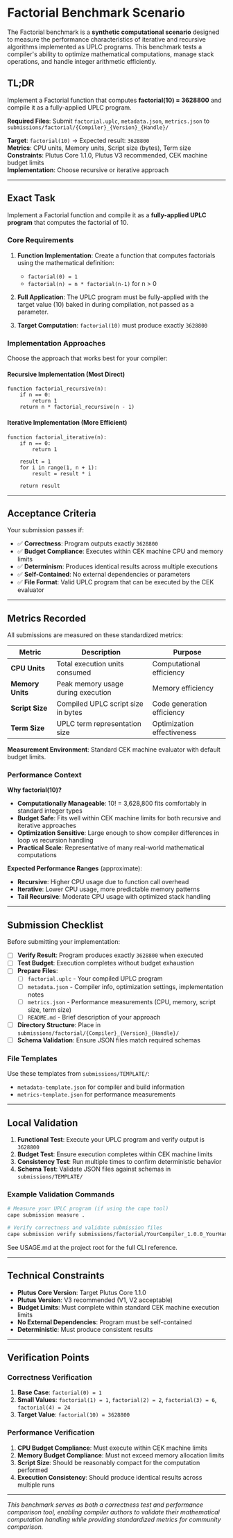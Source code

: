 # Factorial Benchmark Scenario

The Factorial benchmark is a **synthetic computational scenario** designed to measure the performance characteristics of iterative and recursive algorithms implemented as UPLC programs. This benchmark tests a compiler's ability to optimize mathematical computations, manage stack operations, and handle integer arithmetic efficiently.

## TL;DR

Implement a Factorial function that computes **factorial(10) = 3628800** and compile it as a fully-applied UPLC program.

**Required Files**: Submit `factorial.uplc`, `metadata.json`, `metrics.json` to `submissions/factorial/{Compiler}_{Version}_{Handle}/`

**Target**: `factorial(10)` → Expected result: `3628800`  
**Metrics**: CPU units, Memory units, Script size (bytes), Term size  
**Constraints**: Plutus Core 1.1.0, Plutus V3 recommended, CEK machine budget limits  
**Implementation**: Choose recursive or iterative approach

---

## Exact Task

Implement a Factorial function and compile it as a **fully-applied UPLC program** that computes the factorial of 10.

### Core Requirements

1. **Function Implementation**: Create a function that computes factorials using the mathematical definition:

   - `factorial(0) = 1`
   - `factorial(n) = n * factorial(n-1)` for n > 0

2. **Full Application**: The UPLC program must be fully-applied with the target value (10) baked in during compilation, not passed as a parameter.

3. **Target Computation**: `factorial(10)` must produce exactly `3628800`

### Implementation Approaches

Choose the approach that works best for your compiler:

#### Recursive Implementation (Most Direct)

```pseudocode
function factorial_recursive(n):
    if n == 0:
        return 1
    return n * factorial_recursive(n - 1)
```

#### Iterative Implementation (More Efficient)

```pseudocode
function factorial_iterative(n):
    if n == 0:
        return 1

    result = 1
    for i in range(1, n + 1):
        result = result * i

    return result
```

---

## Acceptance Criteria

Your submission passes if:

- ✅ **Correctness**: Program outputs exactly `3628800`
- ✅ **Budget Compliance**: Executes within CEK machine CPU and memory limits
- ✅ **Determinism**: Produces identical results across multiple executions
- ✅ **Self-Contained**: No external dependencies or parameters
- ✅ **File Format**: Valid UPLC program that can be executed by the CEK evaluator

---

## Metrics Recorded

All submissions are measured on these standardized metrics:

| Metric | Description | Purpose |
| --- | --- | --- |
| **CPU Units** | Total execution units consumed | Computational efficiency |
| **Memory Units** | Peak memory usage during execution | Memory efficiency |
| **Script Size** | Compiled UPLC script size in bytes | Code generation efficiency |
| **Term Size** | UPLC term representation size | Optimization effectiveness |

**Measurement Environment**: Standard CEK machine evaluator with default budget limits.

### Performance Context

**Why factorial(10)?**

- **Computationally Manageable**: 10! = 3,628,800 fits comfortably in standard integer types
- **Budget Safe**: Fits well within CEK machine limits for both recursive and iterative approaches
- **Optimization Sensitive**: Large enough to show compiler differences in loop vs recursion handling
- **Practical Scale**: Representative of many real-world mathematical computations

**Expected Performance Ranges** (approximate):

- **Recursive**: Higher CPU usage due to function call overhead
- **Iterative**: Lower CPU usage, more predictable memory patterns
- **Tail Recursive**: Moderate CPU usage with optimized stack handling

---

## Submission Checklist

Before submitting your implementation:

- [ ] **Verify Result**: Program produces exactly `3628800` when executed
- [ ] **Test Budget**: Execution completes without budget exhaustion
- [ ] **Prepare Files**:
  - [ ] `factorial.uplc` - Your compiled UPLC program
  - [ ] `metadata.json` - Compiler info, optimization settings, implementation notes
  - [ ] `metrics.json` - Performance measurements (CPU, memory, script size, term size)
  - [ ] `README.md` - Brief description of your approach
- [ ] **Directory Structure**: Place in `submissions/factorial/{Compiler}_{Version}_{Handle}/`
- [ ] **Schema Validation**: Ensure JSON files match required schemas

### File Templates

Use these templates from `submissions/TEMPLATE/`:

- `metadata-template.json` for compiler and build information
- `metrics-template.json` for performance measurements

---

## Local Validation

1. **Functional Test**: Execute your UPLC program and verify output is `3628800`
2. **Budget Test**: Ensure execution completes within CEK machine limits
3. **Consistency Test**: Run multiple times to confirm deterministic behavior
4. **Schema Test**: Validate JSON files against schemas in `submissions/TEMPLATE/`

### Example Validation Commands

```bash
# Measure your UPLC program (if using the cape tool)
cape submission measure .

# Verify correctness and validate submission files
cape submission verify submissions/factorial/YourCompiler_1.0.0_YourHandle/
```

See USAGE.md at the project root for the full CLI reference.

---

## Technical Constraints

- **Plutus Core Version**: Target Plutus Core 1.1.0
- **Plutus Version**: V3 recommended (V1, V2 acceptable)
- **Budget Limits**: Must complete within standard CEK machine execution limits
- **No External Dependencies**: Program must be self-contained
- **Deterministic**: Must produce consistent results

---

## Verification Points

### Correctness Verification

1. **Base Case**: `factorial(0) = 1`
2. **Small Values**: `factorial(1) = 1`, `factorial(2) = 2`, `factorial(3) = 6`, `factorial(4) = 24`
3. **Target Value**: `factorial(10) = 3628800`

### Performance Verification

1. **CPU Budget Compliance**: Must execute within CEK machine limits
2. **Memory Budget Compliance**: Must not exceed memory allocation limits
3. **Script Size**: Should be reasonably compact for the computation performed
4. **Execution Consistency**: Should produce identical results across multiple runs

---

_This benchmark serves as both a correctness test and performance comparison tool, enabling compiler authors to validate their mathematical computation handling while providing standardized metrics for community comparison._
